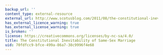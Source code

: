 ```yaml
---
backup_url: ''
content_type: external-resource
external_url: http://www.scotusblog.com/2011/08/the-constitutional-inevitability-of-same-sex-marriage/
has_external_licence_warning: true
has_external_license_warning: true
is_broken: ''
license: https://creativecommons.org/licenses/by-nc-sa/4.0/
title: The Constitutional Inevitability of Same-Sex Marriage
uid: 70fdfcc9-bfce-499a-86a7-38c9996f4e68
---
```

